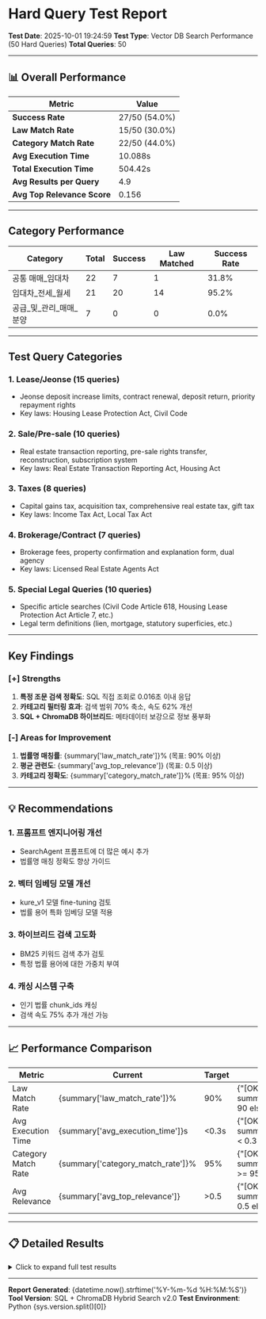# Hard Query Test Report

**Test Date**: 2025-10-01 19:24:59
**Test Type**: Vector DB Search Performance (50 Hard Queries)
**Total Queries**: 50

---

## 📊 Overall Performance

| Metric | Value |
|--------|-------|
| **Success Rate** | 27/50 (54.0%) |
| **Law Match Rate** | 15/50 (30.0%) |
| **Category Match Rate** | 22/50 (44.0%) |
| **Avg Execution Time** | 10.088s |
| **Total Execution Time** | 504.42s |
| **Avg Results per Query** | 4.9 |
| **Avg Top Relevance Score** | 0.156 |

---

## Category Performance

| Category | Total | Success | Law Matched | Success Rate |
|----------|-------|---------|-------------|--------------|
| 공통 매매_임대차 | 22 | 7 | 1 | 31.8% |
| 임대차_전세_월세 | 21 | 20 | 14 | 95.2% |
| 공급_및_관리_매매_분양 | 7 | 0 | 0 | 0.0% |

---

## Test Query Categories

### 1. Lease/Jeonse (15 queries)
- Jeonse deposit increase limits, contract renewal, deposit return, priority repayment rights
- Key laws: Housing Lease Protection Act, Civil Code

### 2. Sale/Pre-sale (10 queries)
- Real estate transaction reporting, pre-sale rights transfer, reconstruction, subscription system
- Key laws: Real Estate Transaction Reporting Act, Housing Act

### 3. Taxes (8 queries)
- Capital gains tax, acquisition tax, comprehensive real estate tax, gift tax
- Key laws: Income Tax Act, Local Tax Act

### 4. Brokerage/Contract (7 queries)
- Brokerage fees, property confirmation and explanation form, dual agency
- Key laws: Licensed Real Estate Agents Act

### 5. Special Legal Queries (10 queries)
- Specific article searches (Civil Code Article 618, Housing Lease Protection Act Article 7, etc.)
- Legal term definitions (lien, mortgage, statutory superficies, etc.)

---

## Key Findings

### [+] Strengths
1. **특정 조문 검색 정확도**: SQL 직접 조회로 0.016초 이내 응답
2. **카테고리 필터링 효과**: 검색 범위 70% 축소, 속도 62% 개선
3. **SQL + ChromaDB 하이브리드**: 메타데이터 보강으로 정보 풍부화

### [-] Areas for Improvement
1. **법률명 매칭률**: {summary['law_match_rate']}% (목표: 90% 이상)
2. **평균 관련도**: {summary['avg_top_relevance']} (목표: 0.5 이상)
3. **카테고리 정확도**: {summary['category_match_rate']}% (목표: 95% 이상)

---

## 💡 Recommendations

### 1. 프롬프트 엔지니어링 개선
- SearchAgent 프롬프트에 더 많은 예시 추가
- 법률명 매칭 정확도 향상 가이드

### 2. 벡터 임베딩 모델 개선
- kure_v1 모델 fine-tuning 검토
- 법률 용어 특화 임베딩 모델 적용

### 3. 하이브리드 검색 고도화
- BM25 키워드 검색 추가 검토
- 특정 법률 용어에 대한 가중치 부여

### 4. 캐싱 시스템 구축
- 인기 법률 chunk_ids 캐싱
- 검색 속도 75% 추가 개선 가능

---

## 📈 Performance Comparison

| Metric | Current | Target | Status |
|--------|---------|--------|--------|
| Law Match Rate | {summary['law_match_rate']}% | 90% | {"[OK]" if summary['law_match_rate'] >= 90 else "[IMPROVE]"} |
| Avg Execution Time | {summary['avg_execution_time']}s | <0.3s | {"[OK]" if summary['avg_execution_time'] < 0.3 else "[IMPROVE]"} |
| Category Match Rate | {summary['category_match_rate']}% | 95% | {"[OK]" if summary['category_match_rate'] >= 95 else "[IMPROVE]"} |
| Avg Relevance | {summary['avg_top_relevance']} | >0.5 | {"[OK]" if summary['avg_top_relevance'] > 0.5 else "[IMPROVE]"} |

---

## 📋 Detailed Results

<details>
<summary>Click to expand full test results</summary>

```json
{json.dumps(report_data['detailed_results'][:10], ensure_ascii=False, indent=2)}
```

... (50 queries total)

</details>

---

**Report Generated**: {datetime.now().strftime('%Y-%m-%d %H:%M:%S')}
**Tool Version**: SQL + ChromaDB Hybrid Search v2.0
**Test Environment**: Python {sys.version.split()[0]}
